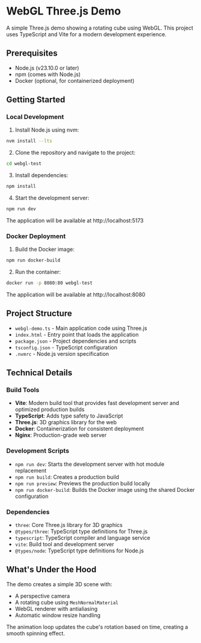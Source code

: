 # WebGL Three.js Demo

A simple Three.js demo showing a rotating cube using WebGL. This project uses TypeScript and Vite for a modern development experience.

## Prerequisites

- Node.js (v23.10.0 or later)
- npm (comes with Node.js)
- Docker (optional, for containerized deployment)

## Getting Started

### Local Development

1. Install Node.js using nvm:
```bash
nvm install --lts
```

2. Clone the repository and navigate to the project:
```bash
cd webgl-test
```

3. Install dependencies:
```bash
npm install
```

4. Start the development server:
```bash
npm run dev
```

The application will be available at http://localhost:5173

### Docker Deployment

1. Build the Docker image:
```bash
npm run docker-build
```

2. Run the container:
```bash
docker run -p 8080:80 webgl-test
```

The application will be available at http://localhost:8080

## Project Structure

- `webgl-demo.ts` - Main application code using Three.js
- `index.html` - Entry point that loads the application
- `package.json` - Project dependencies and scripts
- `tsconfig.json` - TypeScript configuration
- `.nvmrc` - Node.js version specification

## Technical Details

### Build Tools
- **Vite**: Modern build tool that provides fast development server and optimized production builds
- **TypeScript**: Adds type safety to JavaScript
- **Three.js**: 3D graphics library for the web
- **Docker**: Containerization for consistent deployment
- **Nginx**: Production-grade web server

### Development Scripts
- `npm run dev`: Starts the development server with hot module replacement
- `npm run build`: Creates a production build
- `npm run preview`: Previews the production build locally
- `npm run docker-build`: Builds the Docker image using the shared Docker configuration

### Dependencies
- `three`: Core Three.js library for 3D graphics
- `@types/three`: TypeScript type definitions for Three.js
- `typescript`: TypeScript compiler and language service
- `vite`: Build tool and development server
- `@types/node`: TypeScript type definitions for Node.js

## What's Under the Hood

The demo creates a simple 3D scene with:
- A perspective camera
- A rotating cube using `MeshNormalMaterial`
- WebGL renderer with antialiasing
- Automatic window resize handling

The animation loop updates the cube's rotation based on time, creating a smooth spinning effect. 